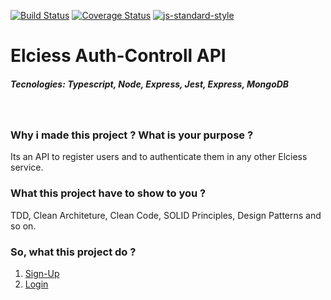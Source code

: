 [![Build Status](https://travis-ci.org/lucasfloripa/elciess.ms.sign-up.svg?branch=main)](https://travis-ci.org/lucasfloripa/elciess.ms.sign-up)
[![Coverage Status](https://coveralls.io/repos/github/lucasfloripa/elciess.ms.sign-up/badge.svg)](https://coveralls.io/github/lucasfloripa/elciess.ms.sign-up)
[![js-standard-style](https://img.shields.io/badge/code%20style-standard-brightgreen.svg)](http://standardjs.com)

# Elciess Auth-Controll API
##### Tecnologies: Typescript, Node, Express, Jest, Express, MongoDB

<br />

### Why i made this project ? What is your purpose ?
Its an API to register users and to authenticate them in any other Elciess service.

### What this project have to show to you ?
TDD, Clean Architeture, Clean Code, SOLID Principles, Design Patterns and so on.

### So, what this project do ?
1. [Sign-Up](./requirements/signup.md)
2. [Login](./requirements/login.md)
